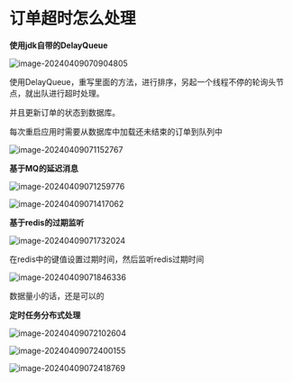 # 订单超时怎么处理

**使用jdk自带的DelayQueue**

![image-20240409070904805](https://fastly.jsdelivr.net/gh/lqyspace/mypic@master/img1/202404090709916.png)

使用DelayQueue，重写里面的方法，进行排序，另起一个线程不停的轮询头节点，就出队进行超时处理。

并且更新订单的状态到数据库。

每次重启应用时需要从数据库中加载还未结束的订单到队列中

![image-20240409071152767](https://fastly.jsdelivr.net/gh/lqyspace/mypic@master/img1/202404090711805.png)



**基于MQ的延迟消息**

![image-20240409071259776](https://fastly.jsdelivr.net/gh/lqyspace/mypic@master/img1/202404090712815.png)

![image-20240409071417062](https://fastly.jsdelivr.net/gh/lqyspace/mypic@master/img1/202404090714117.png)



**基于redis的过期监听**

![image-20240409071732024](https://fastly.jsdelivr.net/gh/lqyspace/mypic@master/img1/202404090717073.png)

在redis中的键值设置过期时间，然后监听redis过期时间

![image-20240409071846336](https://fastly.jsdelivr.net/gh/lqyspace/mypic@master/img1/202404090718379.png)

数据量小的话，还是可以的 



**定时任务分布式处理**

![image-20240409072102604](https://fastly.jsdelivr.net/gh/lqyspace/mypic@master/img1/202404090721651.png)

![image-20240409072400155](https://fastly.jsdelivr.net/gh/lqyspace/mypic@master/img1/202404090724208.png)

![image-20240409072418769](https://fastly.jsdelivr.net/gh/lqyspace/mypic@master/img1/202404090724808.png)
